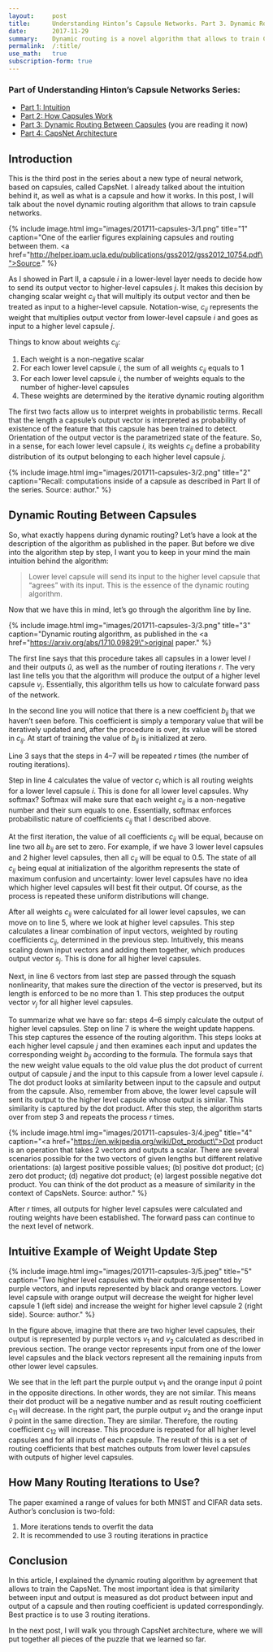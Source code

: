 ```yaml
---
layout:     post
title:      Understanding Hinton’s Capsule Networks. Part 3. Dynamic Routing Between Capsules.
date:       2017-11-29
summary:    Dynamic routing is a novel algorithm that allows to train CapsNets.
permalink:	/:title/
use_math:	true
subscription-form: true
---
```


### Part of Understanding Hinton’s Capsule Networks Series:

- [Part 1: Intuition](/capsules-1/)
- [Part 2: How Capsules Work](/capsules-2/)
- [Part 3: Dynamic Routing Between Capsules](/capsules-3/) (you are reading it now)
- [Part 4: CapsNet Architecture](/capsules-4/)

## Introduction

This is the third post in the series about a new type of neural network, based on capsules, called CapsNet. I already talked about the intuition behind it, as well as what is a capsule and how it works. In this post, I will talk about the novel dynamic routing algorithm that allows to train capsule networks.

{% include image.html
            img="images/201711-capsules-3/1.png"
            title="1"
            caption="One of the earlier figures explaining capsules and routing between them. <a href=\"http://helper.ipam.ucla.edu/publications/gss2012/gss2012_10754.pdf\">Source</a>." %}
            
As I showed in Part II, a capsule $i$ in a lower-level layer needs to decide how to send its output vector to higher-level capsules $j$. It makes this decision by changing scalar weight $c_{ij}$ that will multiply its output vector and then be treated as input to a higher-level capsule. Notation-wise, $c_{ij}$ represents the weight that multiplies output vector from lower-level capsule $i$ and goes as input to a higher level capsule $j$.


Things to know about weights $c_{ij}$:

1. Each weight is a non-negative scalar
2. For each lower level capsule $i$, the sum of all weights $c_{ij}$ equals to 1
3. For each lower level capsule $i$, the number of weights equals to the number of higher-level capsules
4. These weights are determined by the iterative dynamic routing algorithm

The first two facts allow us to interpret weights in probabilistic terms. Recall that the length a capsule’s output vector is interpreted as probability of existence of the feature that this capsule has been trained to detect. Orientation of the output vector is the parametrized state of the feature. So, in a sense, for each lower level capsule $i$, its weights $c_{ij}$ define a probability distribution of its output belonging to each higher level capsule $j$.   

{% include image.html
            img="images/201711-capsules-3/2.png"
            title="2"
            caption="Recall: computations inside of a capsule as described in Part II of the series. Source: author." %}
            
## Dynamic Routing Between Capsules

So, what exactly happens during dynamic routing? Let’s have a look at the description of the algorithm as published in the paper. But before we dive into the algorithm step by step, I want you to keep in your mind the main intuition behind the algorithm:

> Lower level capsule will send its input to the higher level capsule that “agrees” with its input. This is the essence of the dynamic routing algorithm.

Now that we have this in mind, let’s go through the algorithm line by line.

{% include image.html
            img="images/201711-capsules-3/3.png"
            title="3"
            caption="Dynamic routing algorithm, as published in the <a href=\"https://arxiv.org/abs/1710.09829\">original paper</a>." %}

The first line says that this procedure takes all capsules in a lower level $l$ and their outputs $\hat{u}$, as well as the number of routing iterations $r$. The very last line tells you that the algorithm will produce the output of a higher level capsule $v_j$. Essentially, this algorithm tells us how to calculate forward pass of the network.

In the second line you will notice that there is a new coefficient $b_{ij}$ that we haven’t seen before. This coefficient is simply a temporary value that will be iteratively updated and, after the procedure is over, its value will be stored in $c_{ij}$. At start of training the value of $b_{ij}$ is initialized at zero.

Line 3 says that the steps in 4–7 will be repeated $r$ times (the number of routing iterations).

Step in line 4 calculates the value of vector $c_i$ which is all routing weights for a lower level capsule $i$. This is done for all lower level capsules. Why softmax? Softmax will make sure that each weight $c_{ij}$ is a non-negative number and their sum equals to one. Essentially, softmax enforces probabilistic nature of coefficients $c_{ij}$ that I described above.

At the first iteration, the value of all coefficients $c_{ij}$ will be equal, because on line two all $b_{ij}$ are set to zero. For example, if we have 3 lower level capsules and 2 higher level capsules, then all $c_{ij}$ will be equal to 0.5. The state of all $c_{ij}$ being equal at initialization of the algorithm represents the state of maximum confusion and uncertainty: lower level capsules have no idea which higher level capsules will best fit their output. Of course, as the process is repeated these uniform distributions will change.

After all weights $c_{ij}$ were calculated for all lower level capsules, we can move on to line 5, where we look at higher level capsules. This step calculates a linear combination of input vectors, weighted by routing coefficients $c_{ij}$, determined in the previous step. Intuitively, this means scaling down input vectors and adding them together, which produces output vector $s_j$. This is done for all higher level capsules.

Next, in line 6 vectors from last step are passed through the squash nonlinearity, that makes sure the direction of the vector is preserved, but its length is enforced to be no more than 1. This step produces the output vector $v_j$ for all higher level capsules.

To summarize what we have so far: steps 4–6 simply calculate the output of higher level capsules. Step on line 7 is where the weight update happens. This step captures the essence of the routing algorithm. This steps looks at each higher level capsule $j$ and then examines each input and updates the corresponding weight $b_{ij}$ according to the formula. The formula says that the new weight value equals to the old value plus the dot product of current output of capsule $j$ and the input to this capsule from a lower level capsule $i$. The dot product looks at similarity between input to the capsule and output from the capsule. Also, remember from above, the lower level capsule will sent its output to the higher level capsule whose output is similar. This similarity is captured by the dot product. After this step, the algorithm starts over from step 3 and repeats the process $r$ times.

{% include image.html
            img="images/201711-capsules-3/4.jpeg"
            title="4"
            caption="<a href=\"https://en.wikipedia.org/wiki/Dot_product\">Dot product</a> is an operation that takes 2 vectors and outputs a scalar. There are several scenarios possible for the two vectors of given lengths but different relative orientations: (a) largest positive possible values; (b) positive dot product; (c) zero dot product; (d) negative dot product; (e) largest possible negative dot product. You can think of the dot product as a measure of similarity in the context of CapsNets. Source: author." %}

After $r$ times, all outputs for higher level capsules were calculated and routing weights have been established. The forward pass can continue to the next level of network.

## Intuitive Example of Weight Update Step

{% include image.html
            img="images/201711-capsules-3/5.jpeg"
            title="5"
            caption="Two higher level capsules with their outputs represented by purple vectors, and inputs represented by black and orange vectors. Lower level capsule with orange output will decrease the weight for higher level capsule 1 (left side) and increase the weight for higher level capsule 2 (right side). Source: author." %}

In the figure above, imagine that there are two higher level capsules, their output is represented by purple vectors $v_1$ and $v_2$ calculated as described in previous section. The orange vector represents input from one of the lower level capsules and the black vectors represent all the remaining inputs from other lower level capsules.

We see that in the left part the purple output $v_1$ and the orange input $\hat{u}$ point in the opposite directions. In other words, they are not similar. This means their dot product will be a negative number and as result routing coefficient $c_{11}$ will decrease. In the right part, the purple output $v_2$ and the orange input $\hat{v}$ point in the same direction. They are similar. Therefore, the routing coefficient $c_{12}$ will increase. This procedure is repeated for all higher level capsules and for all inputs of each capsule. The result of this is a set of routing coefficients that best matches outputs from lower level capsules with outputs of higher level capsules.

## How Many Routing Iterations to Use?

The paper examined a range of values for both MNIST and CIFAR data sets. Author’s conclusion is two-fold:

1. More iterations tends to overfit the data
2. It is recommended to use 3 routing iterations in practice

## Conclusion

In this article, I explained the dynamic routing algorithm by agreement that allows to train the CapsNet. The most important idea is that similarity between input and output is measured as dot product between input and output of a capsule and then routing coefficient is updated correspondingly. Best practice is to use 3 routing iterations.

In the next post, I will walk you through CapsNet architecture, where we will put together all pieces of the puzzle that we learned so far.
  
